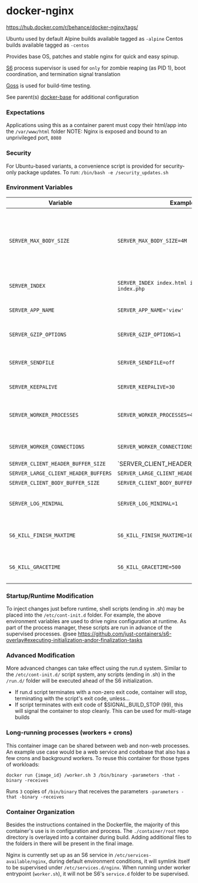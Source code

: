 # docker-nginx

https://hub.docker.com/r/behance/docker-nginx/tags/

Ubuntu used by default
Alpine builds available tagged as `-alpine`
Centos builds available tagged as `-centos`

Provides base OS, patches and stable nginx for quick and easy spinup.

[S6](https://github.com/just-containers/s6-overlay) process supervisor is used for `only` for zombie reaping (as PID 1), boot coordination, and termination signal translation  

[Goss](https://github.com/aelsabbahy/goss) is used for build-time testing.  

See parent(s) [docker-base](https://github.com/behance/docker-base) for additional configuration  


### Expectations

Applications using this as a container parent must copy their html/app into the `/var/www/html` folder
NOTE: Nginx is exposed and bound to an unprivileged port, `8080`


### Security

For Ubuntu-based variants, a convenience script is provided for security-only package updates. To run: `/bin/bash -e /security_updates.sh`


### Environment Variables

Variable | Example | Description
--- | --- | ---
`SERVER_MAX_BODY_SIZE` | `SERVER_MAX_BODY_SIZE=4M` | Allows the downstream application to specify a non-default `client_max_body_size` configuration for the `server`-level directive in `/etc/nginx/sites-available/default`
`SERVER_INDEX` | `SERVER_INDEX index.html index.html index.php` | Changes the default pages to hit for folder and web roots
`SERVER_APP_NAME` | `SERVER_APP_NAME='view'` | Gets appended to the default logging format
`SERVER_GZIP_OPTIONS` | `SERVER_GZIP_OPTIONS=1` | Allows default set of static content to be served gzipped
`SERVER_SENDFILE` | `SERVER_SENDFILE=off` | Allows runtime to specify value of nginx's `sendfile` (default, on)
`SERVER_KEEPALIVE` | `SERVER_KEEPALIVE=30` | Define HTTP 1.1's keepalive timeout
`SERVER_WORKER_PROCESSES` | `SERVER_WORKER_PROCESSES=4` | Set to the number of cores in the machine, or the number of cores allocated to container
`SERVER_WORKER_CONNECTIONS` | `SERVER_WORKER_CONNECTIONS=2048` | Sets up the number of connections for worker processes
`SERVER_CLIENT_HEADER_BUFFER_SIZE` | `SERVER_CLIENT_HEADER_BUFFER_SIZE=16k | [docs](http://nginx.org/en/docs/http/ngx_http_core_module.html#client_header_buffer_size)
`SERVER_LARGE_CLIENT_HEADER_BUFFERS` | `SERVER_LARGE_CLIENT_HEADER_BUFFERS=8 16k` | [docs](http://nginx.org/en/docs/http/ngx_http_core_module.html#large_client_header_buffers)
`SERVER_CLIENT_BODY_BUFFER_SIZE` | `SERVER_CLIENT_BODY_BUFFER_SIZE=128k` | [docs](http://nginx.org/en/docs/http/ngx_http_core_module.html#client_body_buffer_size)
`SERVER_LOG_MINIMAL` | `SERVER_LOG_MINIMAL=1` | Minimize the logging format, appropriate for development environments
`S6_KILL_FINISH_MAXTIME` | `S6_KILL_FINISH_MAXTIME=1000` | Wait time (in ms) for zombie reaping before sending a kill signal
`S6_KILL_GRACETIME` | `S6_KILL_GRACETIME=500` | Wait time (in ms) for S6 finish scripts before sending kill signal


### Startup/Runtime Modification

To inject changes just before runtime, shell scripts (ending in .sh) may be placed into the
`/etc/cont-init.d` folder. For example, the above environment variables are used to drive nginx configuration at runtime.
As part of the process manager, these scripts are run in advance of the supervised processes. @see https://github.com/just-containers/s6-overlay#executing-initialization-andor-finalization-tasks


### Advanced Modification

More advanced changes can take effect using the run.d system. Similar to the `/etc/cont-init.d/` script system, any scripts (ending in .sh) in the `/run.d/` folder will be executed ahead of the S6 initialization.

- If run.d script terminates with a non-zero exit code, container will stop, terminating with the script's exit code, unless...
- If script terminates with exit code of $SIGNAL_BUILD_STOP (99), this will signal the container to stop cleanly. This can be used for multi-stage builds


### Long-running processes (workers + crons)

This container image can be shared between web and non-web processes. An example use case would be
a web service and codebase that also has a few crons and background workers. To reuse this container for
those types of workloads:

`docker run {image_id} /worker.sh 3 /bin/binary -parameters -that -binary -receives`

Runs `3` copies of `/bin/binary` that receives the parameters `-parameters -that -binary -receives`


### Container Organization

Besides the instructions contained in the Dockerfile, the majority of this
container's use is in configuration and process. The `./container/root` repo directory is overlayed into a container during build. Adding additional files
to the folders in there will be present in the final image.

Nginx is currently set up as an S6 service in `/etc/services-available/nginx`, during default environment conditions, it will symlink itself to be supervised under `/etc/services.d/nginx`. When running under worker entrypoint (`worker.sh`), it will not be S6's `service.d` folder to be supervised.
